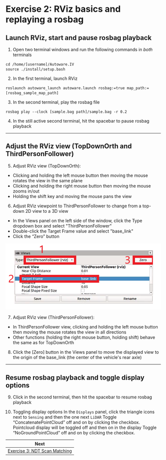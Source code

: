 # Exercise 2: RViz basics and replaying a rosbag

## Launch RViz, start and pause rosbag playback
1. Open two terminal windows and run the following commands in *both* terminals
```
cd /home/[username]/Autoware.IV
source ./install/setup.bash
``` 
2. In the first terminal, launch RViz
```
roslaunch autoware_launch autoware.launch rosbag:=true map_path:=[rosbag_sample_map_path]
```
3. In the second terminal, play the rosbag file
```
rosbag play --clock [sample.bag path]/sample.bag -r 0.2
```
4. In the still active second terminal, hit the spacebar to pause rosbag playback

---

## Adjust the RViz view (TopDownOrth and ThirdPersonFollower)
5. Adjust RViz view (TopDownOrth): 
- Clicking and holding the left mouse button then moving the mouse rotates the view in the same plane
- Clicking and holding the right mouse button then moving the mouse zooms in/out
- Holding the shift key and moving the mouse pans the view

6. Adjust RViz viewpoint to ThirdPersonFollower to change from a top-down 2D view to a 3D view
- In the Views panel on the left side of the window, click the Type dropdown box and select "ThirdPersonFollower"
- Double-click the Target Frame value and select "base_link"
- Click the “Zero” button

![](images/exercise5/views_properties.png)

7. Adjust RViz view (ThirdPersonFollower):
- In ThirdPersonFollower view, clicking and holding the left mouse button then moving the mouse rotates the view in all directions
- Other functions (holding the right mouse button, holding shift) behave the same as for TopDownOrth

8. Click the [Zero] button in the Views panel to move the displayed view to the origin of the base_link (the center of the vehicle's rear axle)

---

## Resume rosbag playback and toggle display options
9. Click in the second terminal, then hit the spacebar to resume rosbag playback

10. Toggling display options
In the `Displays` panel, click the triangle icons next to `Sensing` and then the one next `LiDAR`
Toggle “ConcatenatePointCloud” off and on by clicking the checkbox.
Pointcloud display will be toggled off and then on in the display
Toggle “NoGroundPointCloud” off and on by clicking the checkbox.


| Next |
| ---- |
| [Exercise 3: NDT Scan Matching](exercise3.md) |
